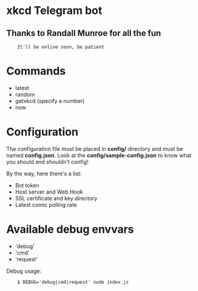 # xkcd Telegram bot
## Thanks to Randall Munroe for all the fun
                
        It'll be online soon, be patient

# Commands
- latest
- random
- getxkcd (specify a number)
- now

# Configuration
The configuration file must be placed in **config/** directory and must be named **config.json**. Look at the **config/sample-config.json** to know what you should and shouldn't config!

By the way, here there's a list:
- Bot token
- Host server and Web Hook
- SSL certificate and key directory
- Latest comic polling rate

# Available debug envvars
- 'debug'
- 'cmd'
- 'request'

Debug usage:
        
        $ DEBUG='debug|cmd|request' node index.js
